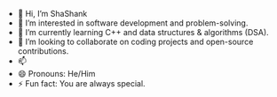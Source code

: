 - 👋 Hi, I’m ShaShank 
- 👀 I’m interested in software development and problem-solving.
- 🌱 I’m currently learning C++ and data structures & algorithms (DSA).
- 💞️ I’m looking to collaborate on coding projects and open-source contributions.
- 📫
- 😄 Pronouns: He/Him
- ⚡ Fun fact: You are always special.

<!---
Shashanklko/Shashanklko is a ✨ special ✨ repository because its `README.md` (this file) appears on your GitHub profile.
You can click the Preview link to take a look at your changes.
--->
